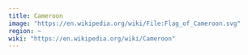 ```yaml
---
title: Cameroon
image: "https://en.wikipedia.org/wiki/File:Flag_of_Cameroon.svg"
region: ~
wiki: "https://en.wikipedia.org/wiki/Cameroon"
---
```

